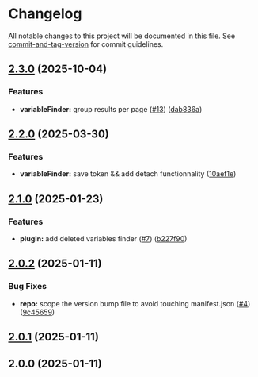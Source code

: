 # Changelog

All notable changes to this project will be documented in this file. See [commit-and-tag-version](https://github.com/absolute-version/commit-and-tag-version) for commit guidelines.

## [2.3.0](https://github.com/katsele/nova-variable-finder/compare/v2.2.0...v2.3.0) (2025-10-04)


### Features

* **variableFinder:** group results per page ([#13](https://github.com/katsele/nova-variable-finder/issues/13)) ([dab836a](https://github.com/katsele/nova-variable-finder/commit/dab836ace425c83184f9db86e3736fa89b894610))

## [2.2.0](https://github.com/katsele/nova-variable-finder/compare/v2.1.0...v2.2.0) (2025-03-30)


### Features

* **variableFinder:** save token && add detach functionnality ([10aef1e](https://github.com/katsele/nova-variable-finder/commit/10aef1e6b8cd6750cc7e21dc96ee9d543e38e211))

## [2.1.0](https://github.com/katsele/nova-variable-finder/compare/v2.0.2...v2.1.0) (2025-01-23)


### Features

* **plugin:** add deleted variables finder ([#7](https://github.com/katsele/nova-variable-finder/issues/7)) ([b227f90](https://github.com/katsele/nova-variable-finder/commit/b227f9098a4a7081c18fe469a96003227b996d2d))

## [2.0.2](https://github.com/katsele/nova-variable-finder/compare/v2.0.1...v2.0.2) (2025-01-11)


### Bug Fixes

* **repo:** scope the version bump file to avoid touching manifest.json ([#4](https://github.com/katsele/nova-variable-finder/issues/4)) ([9c45659](https://github.com/katsele/nova-variable-finder/commit/9c4565952b3e889389be024239de642706226009))

## [2.0.1](https://github.com/katsele/nova-variable-finder/compare/v2.0.0...v2.0.1) (2025-01-11)

## 2.0.0 (2025-01-11)
